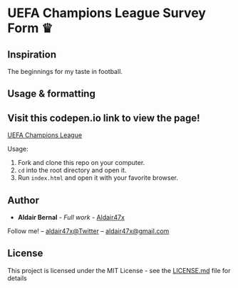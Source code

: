 <h1>UEFA Champions League Survey Form ♛</h1>


## Inspiration

<p>The beginnings for my taste in football.</p>

## Usage & formatting

<h2>Visit this codepen.io link to view the page! </h2>

<a href="https://codepen.io/Aldair47x/full/NBjpjp/">UEFA Champions League</a>

Usage:

1. Fork and clone this repo on your computer.
3. `cd` into the root directory and open it.
4. Run `index.html` and open it with your favorite browser.


## Author

* **Aldair Bernal** - *Full work* - [Aldair47x](https://github.com/Aldair47x)

Follow me! – [aldair47x@Twitter](https://twitter.com/aldair47x) – aldair47x@gmail.com

## License

This project is licensed under the MIT License - see the [LICENSE.md](LICENSE.md) file for details
